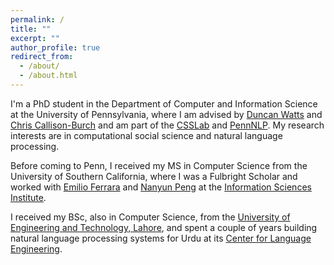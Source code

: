 ```yaml
---
permalink: /
title: ""
excerpt: ""
author_profile: true
redirect_from: 
  - /about/
  - /about.html
---
```


I'm a PhD student in the Department of Computer and Information Science at the University of Pennsylvania, where I am advised by [Duncan Watts](https://www.asc.upenn.edu/people/faculty/duncan-j-watts-phd) and [Chris Callison-Burch](https://www.cis.upenn.edu/~ccb/) and am part of the [CSSLab](https://css.seas.upenn.edu/) and [PennNLP](https://nlp.cis.upenn.edu/). My research interests are in computational social science and natural language processing.

Before coming to Penn, I received my MS in Computer Science from the University of Southern California, where I was a Fulbright Scholar and worked with [Emilio Ferrara](http://www.emilio.ferrara.name/) and [Nanyun Peng](https://vnpeng.net/) at the [Information Sciences Institute](https://isi.edu/).

I received my BSc, also in Computer Science, from the [University of Engineering and Technology, Lahore](https://uet.edu.pk/), and spent a couple of years building natural language processing systems for Urdu at its [Center for Language Engineering](https://www.cle.org.pk/).
